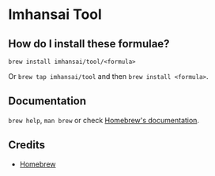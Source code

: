 # Imhansai Tool

## How do I install these formulae?

`brew install imhansai/tool/<formula>`

Or `brew tap imhansai/tool` and then `brew install <formula>`.

## Documentation

`brew help`, `man brew` or check [Homebrew's documentation](https://docs.brew.sh).

## Credits

- [Homebrew](https://docs.brew.sh/Formula-Cookbook)

